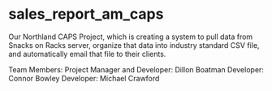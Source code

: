 # sales_report_am_caps
Our Northland CAPS Project, which is creating a system to pull data from Snacks on Racks server, organize that data into industry standard CSV file, and automatically email that file to their clients.

Team Members:
Project Manager and Developer: Dillon Boatman
Developer: Connor Bowley
Developer: Michael Crawford
